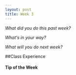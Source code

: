 ```yaml
---
layout: post
title: Week 3
---
```


_What did you do this past week?_ 

_What's in your way?_ 

_What will you do next week?_ 


##Class Experience



#### Tip of the Week
